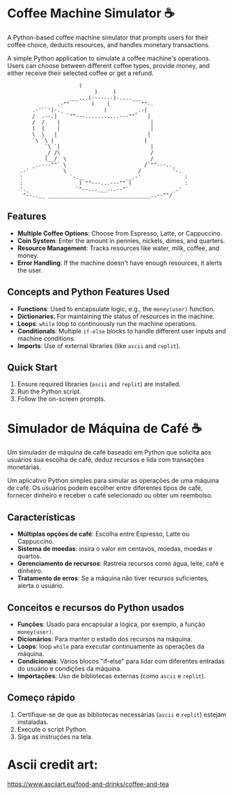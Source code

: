 # Coffee Machine Simulator ☕️

A Python-based coffee machine simulator that prompts users for their coffee choice, deducts resources, and handles monetary transactions.

A simple Python application to simulate a coffee machine's operations. Users can choose between different coffee types, provide money, and either receive their selected coffee or get a refund.

```
                       (
                            )     (
                    ___...(-------)-....___
                .-""       )    (          ""-.
        .-'``'|-._             )         _.-|
        /  .--.|   `""---...........---""`   |
        /  /    |                             |
        |  |    |                             |
        \  \   |                             |
        `\ `\ |                             |
            `\ `|                             |
            _/ /\                             /
            (__/  \                           /
        _..---""` \                         /`""---.._
    .-'           \                       /          '-.
    :               `-.__             __.-'              :
    :                  ) ""---...---"" (                 :
    '._               `"--...___...--"`              _.'
     "--..__ _________________________________..--""/

```

## Features

- **Multiple Coffee Options**: Choose from Espresso, Latte, or Cappuccino.
- **Coin System**: Enter the amount in pennies, nickels, dimes, and quarters.
- **Resource Management**: Tracks resources like water, milk, coffee, and money.
- **Error Handling**: If the machine doesn't have enough resources, it alerts the user.

## Concepts and Python Features Used

- **Functions**: Used to encapsulate logic, e.g., the `money(user)` function.
- **Dictionaries**: For maintaining the status of resources in the machine.
- **Loops**: `while` loop to continuously run the machine operations.
- **Conditionals**: Multiple `if-else` blocks to handle different user inputs and machine conditions.
- **Imports**: Use of external libraries (like `ascii` and `replit`).

## Quick Start

1. Ensure required libraries (`ascii` and `replit`) are installed.
2. Run the Python script.
3. Follow the on-screen prompts.




# Simulador de Máquina de Café ☕️

Um simulador de máquina de café baseado em Python que solicita aos usuários sua escolha de café, deduz recursos e lida com transações monetárias.

Um aplicativo Python simples para simular as operações de uma máquina de café. Os usuários podem escolher entre diferentes tipos de café, fornecer dinheiro e receber o café selecionado ou obter um reembolso.


## Características

- **Múltiplas opções de café**: Escolha entre Espresso, Latte ou Cappuccino.
- **Sistema de moedas**: insira o valor em centavos, moedas, moedas e quartos.
- **Gerenciamento de recursos**: Rastreia recursos como água, leite, café e dinheiro.
- **Tratamento de erros**: Se a máquina não tiver recursos suficientes, alerta o usuário.

## Conceitos e recursos do Python usados

- **Funções**: Usado para encapsular a lógica, por exemplo, a função `money(user)`.
- **Dicionários**: Para manter o estado dos recursos na máquina.
- **Loops**: loop `while` para executar continuamente as operações da máquina.
- **Condicionais**: Vários blocos "if-else" para lidar com diferentes entradas do usuário e condições da máquina.
- **Importações**: Uso de bibliotecas externas (como `ascii` e `replit`).

## Começo rápido

1. Certifique-se de que as bibliotecas necessárias (`ascii` e `replit`) estejam instaladas.
2. Execute o script Python.
3. Siga as instruções na tela.



# Ascii credit art:
https://www.asciiart.eu/food-and-drinks/coffee-and-tea